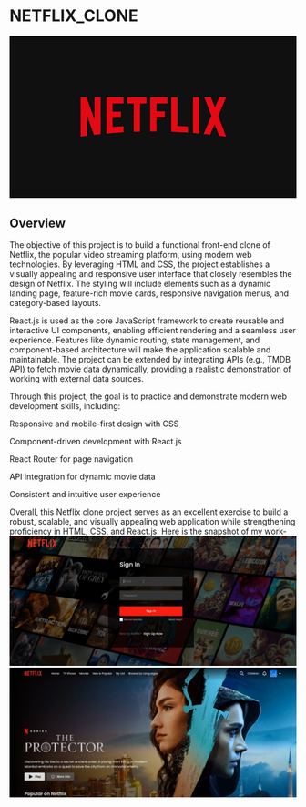 # NETFLIX_CLONE
![netflix_logo](https://github.com/Manishkannoujiya/Netflix_Clone/blob/main/BrandAssets_Logos_01-Wordmark%20(1).jpg)
## Overview
The objective of this project is to build a functional front-end clone of Netflix, the popular video streaming platform, using modern web technologies. By leveraging HTML and CSS, the project establishes a visually appealing and responsive user interface that closely resembles the design of Netflix. The styling will include elements such as a dynamic landing page, feature-rich movie cards, responsive navigation menus, and category-based layouts.

React.js is used as the core JavaScript framework to create reusable and interactive UI components, enabling efficient rendering and a seamless user experience. Features like dynamic routing, state management, and component-based architecture will make the application scalable and maintainable. The project can be extended by integrating APIs (e.g., TMDB API) to fetch movie data dynamically, providing a realistic demonstration of working with external data sources.

Through this project, the goal is to practice and demonstrate modern web development skills, including:

Responsive and mobile-first design with CSS

Component-driven development with React.js

React Router for page navigation

API integration for dynamic movie data

Consistent and intuitive user experience

Overall, this Netflix clone project serves as an excellent exercise to build a robust, scalable, and visually appealing web application while strengthening proficiency in HTML, CSS, and React.js.
Here is the snapshot of my work-
![](https://github.com/Manishkannoujiya/Netflix_Clone/blob/main/Screenshot%202025-07-06%20133608.png)
![](https://github.com/Manishkannoujiya/Netflix_Clone/blob/main/Screenshot%202025-07-06%20134821.png)
